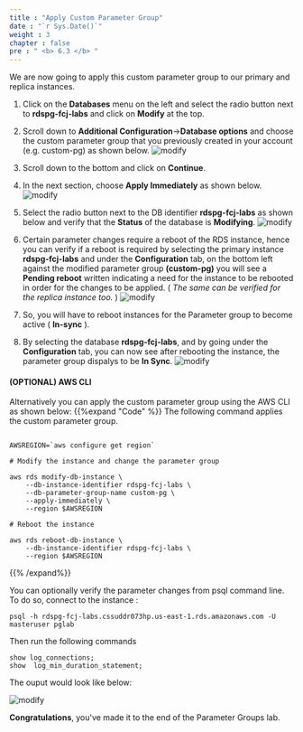 ```yaml
---
title : "Apply Custom Parameter Group"
date : "`r Sys.Date()`"
weight : 3
chapter : false
pre : " <b> 6.3 </b> "
---
```



We are now going to apply this custom parameter group to our primary and replica instances.

1. Click on the **Databases** menu on the left and select the radio button next to **rdspg-fcj-labs** and click on **Modify** at the top.
2. Scroll down to **Additional Configuration**->**Database options** and choose the custom parameter group that you previously created in your account (e.g. custom-pg) as shown below.
![modify](/images/6/3/1.png)

3. Scroll down to the bottom and click on **Continue**.
4. In the next section, choose **Apply Immediately** as shown below.
![modify](/images/6/3/2.png)

5. Select the radio button next to the DB identifier **rdspg-fcj-labs** as shown below and verify that the **Status** of the database is **Modifying**.
![modify](/images/6/3/3.png)

6. Certain parameter changes require a reboot of the RDS instance, hence you can verify if a reboot is required by selecting the primary instance **rdspg-fcj-labs** and under the **Configuration** tab, on the bottom left against the modified parameter group **(custom-pg)** you will see a **Pending reboot** written indicating a need for the instance to be rebooted in order for the changes to be applied. ( *The same can be verified for the replica instance too.* )
![modify](/images/6/3/4.png)

7. So, you will have to reboot instances for the Parameter group to become active  ( **In-sync** ).
8. By selecting the database **rdspg-fcj-labs**, and by going under the **Configuration** tab, you can now see after rebooting the instance, the parameter group dispalys to be **In Sync**.
![modify](/images/6/3/5.png)

#### (OPTIONAL) AWS CLI

Alternatively you can apply the custom parameter group using the AWS CLI as shown below:
{{%expand "Code" %}}
The following command applies the custom parameter group.

```

AWSREGION=`aws configure get region`

# Modify the instance and change the parameter group

aws rds modify-db-instance \
	--db-instance-identifier rdspg-fcj-labs \
	--db-parameter-group-name custom-pg \
	--apply-immediately \
	--region $AWSREGION

# Reboot the instance 

aws rds reboot-db-instance \
	--db-instance-identifier rdspg-fcj-labs \
	--region $AWSREGION

```
{{% /expand%}}


You can optionally verify the parameter changes from psql command line. To do so, connect to the instance :

```
psql -h rdspg-fcj-labs.cssuddr073hp.us-east-1.rds.amazonaws.com -U masteruser pglab

```

Then run the following commands

```
show log_connections;
show  log_min_duration_statement;

```

The ouput would look like below: 

![modify](/images/6/3/6.png)


**Congratulations**, you've made it to the end of the Parameter Groups lab.




